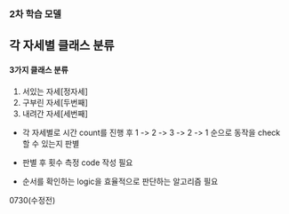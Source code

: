 ### 2차 학습 모델

## 각 자세별 클래스 분류

#### 3가지 클래스 분류

1. 서있는 자세[정자세]
2. 구부린 자세[두번째]
3. 내려간 자세[세번째]

- 각 자세별로 시간 count를 진행 후 1 -> 2 -> 3 -> 2 -> 1 순으로 동작을 check 할 수 있는지 판별

- 판별 후 횟수 측정 code 작성 필요
- 순서를 확인하는 logic을 효율적으로 판단하는 알고리즘 필요

0730(수정전)